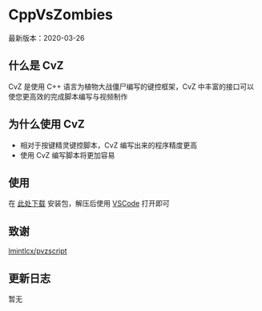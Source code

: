 <!--
 * @coding: utf-8
 * @Author: vector-wlc
 * @Date: 2019-09-01 10:10:28
 * @Description: CppVsZombies
 -->
# CppVsZombies
最新版本：2020-03-26
## 什么是 CvZ
CvZ 是使用 C++ 语言为植物大战僵尸编写的键控框架，CvZ 中丰富的接口可以使您更高效的完成脚本编写与视频制作
## 为什么使用 CvZ
 * 相对于按键精灵键控脚本，CvZ 编写出来的程序精度更高
 * 使用 CvZ 编写脚本将更加容易
## 使用
在 [此处下载](https://pvz.lmintlcx.com/cvz/) 安装包，解压后使用 [VSCode](https://code.visualstudio.com/) 打开即可
## 致谢
[lmintlcx/pvzscript](https://github.com/lmintlcx/pvzscripts)
## 更新日志
暂无
</b>
